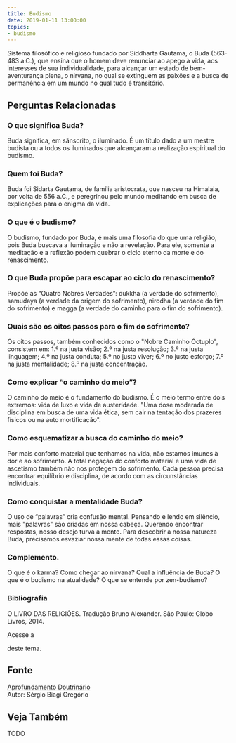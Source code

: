```yaml
---
title: Budismo
date: 2019-01-11 13:00:00
topics: 
- budismo
---
```


Sistema filosófico e religioso fundado por Siddharta Gautama, o Buda (563-483
a.C.), que ensina que o homem deve renunciar ao apego à vida, aos interesses de
sua individualidade, para alcançar um estado de bem-aventurança plena, o
nirvana, no qual se extinguem as paixões e a busca de permanência em um mundo no
qual tudo é transitório.

## Perguntas Relacionadas

### O que significa Buda?
Buda significa, em sânscrito, o iluminado. É um título dado a um mestre
budista ou a todos os iluminados que alcançaram a realização espiritual
do budismo.

### Quem foi Buda?
Buda foi Sidarta Gautama, de família aristocrata, que nasceu na
Himalaia, por volta de 556 a.C., e peregrinou pelo mundo meditando em
busca de explicações para o enigma da vida.

### O que é o budismo?
O budismo, fundado por Buda, é mais uma filosofia do que uma religião,
pois Buda buscava a iluminação e não a revelação. Para ele, somente a
meditação e a reflexão podem quebrar o ciclo eterno da morte e do
renascimento.

### O que Buda propõe para escapar ao ciclo do renascimento?
Propõe as “Quatro Nobres Verdades”: dukkha (a verdade do sofrimento),
samudaya (a verdade da origem do sofrimento), nirodha (a verdade do
fim do sofrimento) e magga (a verdade do caminho para o fim do
sofrimento).

### Quais são os oitos passos para o fim do sofrimento?
Os oitos passos, também conhecidos como o "Nobre Caminho Óctuplo",
consistem em: 1.º na justa visão; 2.º na justa resolução; 3.º na justa
linguagem; 4.º na justa conduta; 5.º no justo viver; 6.º no justo
esforço; 7.º na justa mentalidade; 8.º na justa concentração.

### Como explicar “o caminho do meio”?
O caminho do meio é o fundamento do budismo. É o meio termo entre dois
extremos: vida de luxo e vida de austeridade. "Uma dose moderada de
disciplina em busca de uma vida ética, sem cair na tentação dos prazeres
físicos ou na auto mortificação".

### Como esquematizar a busca do caminho do meio?
Por mais conforto material que tenhamos na vida, não estamos imunes
à dor e ao sofrimento. A total negação do conforto material e uma
vida de ascetismo também não nos protegem do sofrimento. Cada pessoa
precisa encontrar equilíbrio e disciplina, de acordo com as
circunstâncias individuais.

### Como conquistar a mentalidade Buda?
O uso de “palavras” cria confusão mental. Pensando e lendo em silêncio,
mais "palavras" são criadas em nossa cabeça. Querendo encontrar
respostas, nosso desejo turva a mente. Para descobrir a nossa natureza
Buda, precisamos esvaziar nossa mente de todas essas coisas.

### Complemento.
O que é o karma? Como chegar ao nirvana? Qual a influência de Buda? O
que é o budismo na atualidade? O que se entende por zen-budismo?

### Bibliografia
O LIVRO DAS RELIGIÕES. Tradução Bruno Alexander. São Paulo: Globo
Livros, 2014.

Acesse a

deste tema.

## Fonte
[Aprofundamento Doutrinário](https://sites.google.com/view/aprofundamentodoutrinario/budismo)  
Autor: Sérgio Biagi Gregório

## Veja Também
TODO

